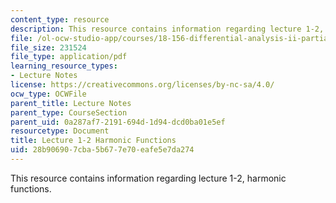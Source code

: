 ```yaml
---
content_type: resource
description: This resource contains information regarding lecture 1-2, harmonic functions.
file: /ol-ocw-studio-app/courses/18-156-differential-analysis-ii-partial-differential-equations-and-fourier-analysis-spring-2016/28b906907cba5b677e70eafe5e7da274_MIT18_156S16_Lec1-2.pdf
file_size: 231524
file_type: application/pdf
learning_resource_types:
- Lecture Notes
license: https://creativecommons.org/licenses/by-nc-sa/4.0/
ocw_type: OCWFile
parent_title: Lecture Notes
parent_type: CourseSection
parent_uid: 0a287af7-2191-694d-1d94-dcd0ba01e5ef
resourcetype: Document
title: Lecture 1-2 Harmonic Functions
uid: 28b90690-7cba-5b67-7e70-eafe5e7da274
---
```

This resource contains information regarding lecture 1-2, harmonic functions.